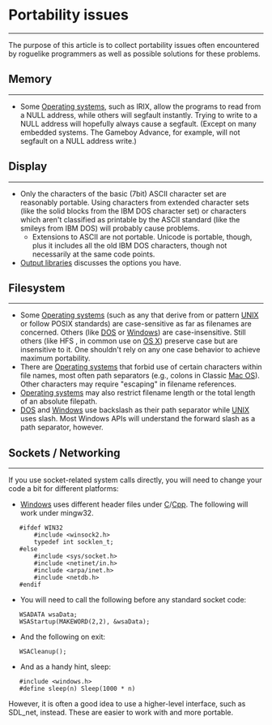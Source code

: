 # Portability issues

---

The purpose of this article is to collect portability issues often encountered by roguelike programmers as well as possible solutions for these problems.

## Memory

---

- Some [Operating systems](platforms.md), such as IRIX, allow the programs to read from a NULL address, while others will segfault instantly. Trying to write to a NULL address will hopefully always cause a segfault. (Except on many embedded systems. The Gameboy Advance, for example, will not segfault on a NULL address write.)

## Display

---

- Only the characters of the basic (7bit) ASCII character set are reasonably portable. Using characters from extended character sets (like the solid blocks from the IBM DOS character set) or characters which aren't classified as printable by the ASCII standard (like the smileys from IBM DOS) will probably cause problems.
  - Extensions to ASCII are not portable. Unicode is portable, though, plus it includes all the old IBM DOS characters, though not necessarily at the same code points.
- [Output libraries](output_libraries.md) discusses the options you have.

## Filesystem

---

- Some [Operating systems](platforms.md) (such as any that derive from or pattern [UNIX](unix.md) or follow POSIX standards) are case-sensitive as far as filenames are concerned. Others (like [DOS](dos.md) or [Windows](windows.md)) are case-insensitive. Still others (like HFS , in common use on [OS X](mac_os_x.md)) preserve case but are insensitive to it. One shouldn't rely on any one case behavior to achieve maximum portability.
- There are [Operating systems](platforms.md) that forbid use of certain characters within file names, most often path separators (e.g., colons in Classic [Mac OS](mac.md)). Other characters may require "escaping" in filename references.
- [Operating systems](platforms.md) may also restrict filename length or the total length of an absolute filepath.
- [DOS](dos.md) and [Windows](windows.md) use backslash as their path separator while [UNIX](unix.md) uses slash. Most Windows APIs will understand the forward slash as a path separator, however.

## Sockets / Networking

---

If you use socket-related system calls directly, you will need to change your code a bit for different platforms:

- [Windows](windows.md) uses different header files under [C](c.md)/[Cpp](c++.md). The following will work under mingw32.

```text
   #ifdef WIN32
       #include <winsock2.h>
       typedef int socklen_t;
   #else
       #include <sys/socket.h>
       #include <netinet/in.h>
       #include <arpa/inet.h>
       #include <netdb.h>
   #endif
```

- You will need to call the following before any standard socket code:

```text
   WSADATA wsaData;
   WSAStartup(MAKEWORD(2,2), &wsaData);
```

- And the following on exit:

```text
   WSACleanup();
```

- And as a handy hint, sleep:

```text
   #include <windows.h>
   #define sleep(n) Sleep(1000 * n)
```

However, it is often a good idea to use a higher-level interface, such as SDL_net, instead. These are easier to work with and more portable.
